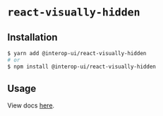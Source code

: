 # `react-visually-hidden`

## Installation

```sh
$ yarn add @interop-ui/react-visually-hidden
# or
$ npm install @interop-ui/react-visually-hidden
```

## Usage

View docs [here](https://radix-ui.com/primitives/docs/utilities/visually-hidden).
